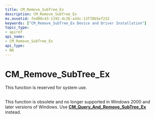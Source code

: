```yaml
---
title: CM_Remove_SubTree_Ex
description: CM_Remove_SubTree_Ex
ms.assetid: fed00c43-1192-4c26-a34c-13f78b5ef232
keywords: ["CM_Remove_SubTree_Ex Device and Driver Installation"]
topic_type:
- apiref
api_name:
- CM_Remove_SubTree_Ex
api_type:
- NA
---
```


# CM_Remove_SubTree_Ex

This function is reserved for system use.


## <a href="" id="ddk-cm-remove-subtree-ex-dr"></a>


This function is obsolete and no longer supported in Windows 2000 and later versions of Windows. Use [**CM_Query_And_Remove_SubTree_Ex**](https://msdn.microsoft.com/library/windows/hardware/ff539727) instead.

 

 





